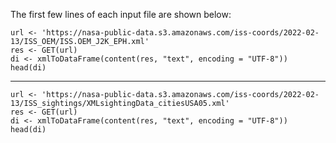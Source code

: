 
The first few lines of each input file are shown below:  

```{r,echo=FALSE}
url <- 'https://nasa-public-data.s3.amazonaws.com/iss-coords/2022-02-13/ISS_OEM/ISS.OEM_J2K_EPH.xml'
res <- GET(url)
di <- xmlToDataFrame(content(res, "text", encoding = "UTF-8"))
head(di)
```

-----  

```{r,echo=FALSE}
url <- 'https://nasa-public-data.s3.amazonaws.com/iss-coords/2022-02-13/ISS_sightings/XMLsightingData_citiesUSA05.xml'
res <- GET(url)
di <- xmlToDataFrame(content(res, "text", encoding = "UTF-8"))
head(di)
```
